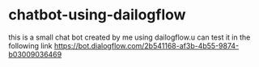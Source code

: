 # chatbot-using-dailogflow

this is a small chat bot created by me using dailogflow.u can test it in the following link
https://bot.dialogflow.com/2b541168-af3b-4b55-9874-b03009036469 
